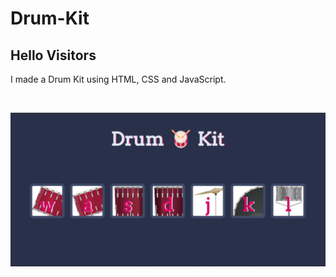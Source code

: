 # Drum-Kit
## Hello Visitors
I made a Drum Kit using HTML, CSS and JavaScript.

<br>
<p align="center">
<img src="https://github.com/vinayyy031/Drum-Kit/blob/main/images/Screenshot.png?raw=true">
</p>
